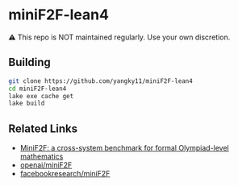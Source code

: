 # miniF2F-lean4

⚠️ This repo is NOT maintained regularly. Use your own discretion.


## Building

```bash
git clone https://github.com/yangky11/miniF2F-lean4
cd miniF2F-lean4
lake exe cache get
lake build
```

## Related Links

* [MiniF2F: a cross-system benchmark for formal Olympiad-level mathematics](https://arxiv.org/abs/2109.00110)
* [openai/miniF2F](https://github.com/openai/miniF2F)
* [facebookresearch/miniF2F](https://github.com/facebookresearch/miniF2F)

